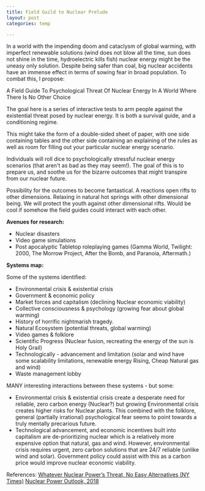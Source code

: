 ```yaml
---
title: Field Guild to Nuclear Prelude
layout: post
categories: temp

---
```


In a world with the impending doom and cataclysm of global warming, with imperfect renewable solutions (wind does not blow all the time, sun does not shine in the time, hydroelectric kills fish) nuclear energy might be the uneasy only solution. Despite being safer than coal, big nuclear accidents have an immense effect in terms of sowing fear in broad population. To combat this, I propose:

A Field Guide To Psychological Threat Of Nuclear Energy In A World Where There Is No Other Choice

The goal here is a series of interactive tests to arm people against the existential threat posed by nuclear energy. It is both a survival guide, and a conditioning regime.

This might take the form of a double-sided sheet of paper, with one side containing tables and the other side containing an explaining of the rules as well as room for filling out your particular nuclear energy scenario.

Individuals will roll dice to psychologically stressful nuclear energy scenarios (that aren't as bad as they  may seem!). The goal of this is to prepare us, and soothe us for the bizarre outcomes that might transpire from our nuclear future.

Possibility for the outcomes to become fantastical. A reactions open rifts to other dimensions. Relaxing in natural hot springs with other dimensional being. We will protect the youth against other dimensional rifts. Would be cool if somehow the field guides could interact with each other.

**Avenues for research:**

- Nuclear disasters
- Video game simulations
- Post apocalyptic Tabletop roleplaying games (Gamma World, Twilight: 2000, The Morrow Project, After the Bomb, and Paranoia, Aftermath.)

**Systems map:**

Some of the systems identified:
- Environmental crisis & existential crisis
- Government & economic policy
- Market forces and capitalism (declining Nuclear economic viability)
- Collective consciousness  & psychology (growing fear about global warming)
- History of horrific nightmarish tragedy.
- Natural Ecosystem (potential threats, global warming)
- Video games & folklore
- Scientific Progress (Nuclear fusion, recreating the energy of the sun is Holy Grail)
- Technologically -  advancement and limitation (solar and wind have some scalability limitations, renewable energy Rising, Cheap Natural gas and wind)
- Waste management lobby

MANY interesting interactions between these systems - but some:
- Environmental crisis & existential crisis create a desperate need for reliable, zero carbon energy (Nuclear?) but growing Environmental crisis creates higher risks for Nuclear plants. This combined with the folklore, general (partially irrational) psychological fear seems to point towards a truly mentally precarious future.
- Technological advancement, and economic incentives built into capitalism are de-prioritizing nuclear which is a relatively more expensive option that natural, gas and wind. However, environmental crisis requires urgent, zero carbon solutions that are 24/7 reliable (unlike wind and solar). Government policy could assist with this as a carbon price would improve nuclear economic viability.


References:
[Whatever Nuclear Power’s Threat, No Easy Alternatives (NY Times)](https://www.nytimes.com/2011/03/21/business/energy-environment/21green.html)
[Nuclear Power Outlook, 2018](https://www.eia.gov/outlooks/aeo/pdf/nuclear_power_outlook.pdf)
